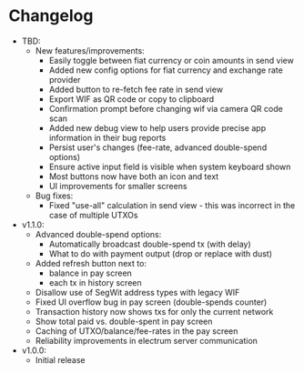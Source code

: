 # Changelog

* TBD:
  * New features/improvements:
    * Easily toggle between fiat currency or coin amounts in send view
    * Added new config options for fiat currency and exchange rate provider
    * Added button to re-fetch fee rate in send view
    * Export WIF as QR code or copy to clipboard
    * Confirmation prompt before changing wif via camera QR code scan
    * Added new debug view to help users provide precise app information in their bug reports
    * Persist user's changes (fee-rate, advanced double-spend options)
    * Ensure active input field is visible when system keyboard shown
    * Most buttons now have both an icon and text
    * UI improvements for smaller screens
  * Bug fixes:
    * Fixed "use-all" calculation in send view - this was incorrect in the case of multiple UTXOs
* v1.1.0:
  * Advanced double-spend options:
    * Automatically broadcast double-spend tx (with delay)
    * What to do with payment output (drop or replace with dust)
  * Added refresh button next to:
    * balance in pay screen
    * each tx in history screen
  * Disallow use of SegWit address types with legacy WIF
  * Fixed UI overflow bug in pay screen (double-spends counter)
  * Transaction history now shows txs for only the current network
  * Show total paid vs. double-spent in pay screen
  * Caching of UTXO/balance/fee-rates in the pay screen
  * Reliability improvements in electrum server communication
* v1.0.0:
  * Initial release
